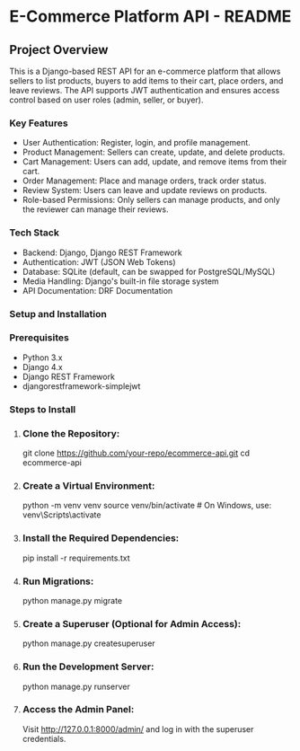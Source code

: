# E-Commerce Platform API - README
## Project Overview
This is a Django-based REST API for an e-commerce platform that allows sellers to list products, buyers to add items to their cart, place orders, and leave reviews. The API supports JWT authentication and ensures access control based on user roles (admin, seller, or buyer).

### Key Features
- User Authentication: Register, login, and profile management.
- Product Management: Sellers can create, update, and delete products.
- Cart Management: Users can add, update, and remove items from their cart.
- Order Management: Place and manage orders, track order status.
- Review System: Users can leave and update reviews on products.
- Role-based Permissions: Only sellers can manage products, and only the reviewer can manage their reviews.

### Tech Stack
- Backend: Django, Django REST Framework
- Authentication: JWT (JSON Web Tokens)
- Database: SQLite (default, can be swapped for PostgreSQL/MySQL)
- Media Handling: Django's built-in file storage system
- API Documentation: DRF Documentation

### Setup and Installation
### Prerequisites
- Python 3.x
- Django 4.x
- Django REST Framework
- djangorestframework-simplejwt
### Steps to Install
1. ### Clone the Repository:
   git clone https://github.com/your-repo/ecommerce-api.git
   cd ecommerce-api

2. ### Create a Virtual Environment:
   python -m venv venv
   source venv/bin/activate   # On Windows, use: venv\Scripts\activate

3. ### Install the Required Dependencies:
   pip install -r requirements.txt

4. ### Run Migrations:
   python manage.py migrate

5. ### Create a Superuser (Optional for Admin Access):
   python manage.py createsuperuser

6. ### Run the Development Server:
   python manage.py runserver

7. ### Access the Admin Panel:
   Visit http://127.0.0.1:8000/admin/ and log in with the superuser credentials.
